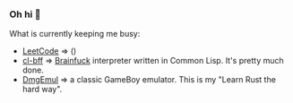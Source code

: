 ### Oh hi 👋

What is currently keeping me busy:
- [LeetCode](https://github.com/csixteen/LeetCode) => ()
- [cl-bff](https://github.com/csixteen/cl-bff) => [Brainfuck](https://esolangs.org/wiki/Brainfuck) interpreter written in Common Lisp. It's pretty much done.
- [DmgEmul](https://github.com/csixteen/DmgEmul) => a classic GameBoy emulator. This is my "Learn Rust the hard way".
